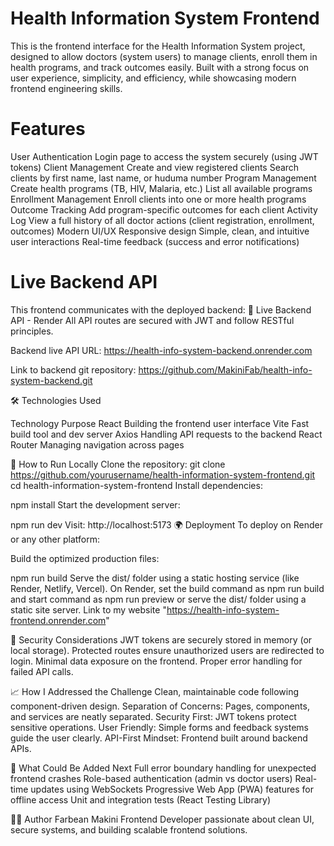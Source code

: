 # Health Information System Frontend
This is the frontend interface for the Health Information System project, designed to allow doctors (system users) to manage clients, enroll them in health programs, and track outcomes easily.
Built with a strong focus on user experience, simplicity, and efficiency, while showcasing modern frontend engineering skills.

# Features
User Authentication
Login page to access the system securely (using JWT tokens)
Client Management
Create and view registered clients
Search clients by first name, last name, or huduma number
Program Management
Create health programs (TB, HIV, Malaria, etc.)
List all available programs
Enrollment Management
Enroll clients into one or more health programs
Outcome Tracking
Add program-specific outcomes for each client
Activity Log
View a full history of all doctor actions (client registration, enrollment, outcomes)
Modern UI/UX
Responsive design
Simple, clean, and intuitive user interactions
Real-time feedback (success and error notifications)

# Live Backend API
This frontend communicates with the deployed backend:
🔗 Live Backend API - Render
All API routes are secured with JWT and follow RESTful principles.

Backend live API URL: https://health-info-system-backend.onrender.com

Link to backend git repository: https://github.com/MakiniFab/health-info-system-backend.git

🛠 Technologies Used

Technology	Purpose
React	Building the frontend user interface
Vite	Fast build tool and dev server
Axios	Handling API requests to the backend
React Router	Managing navigation across pages

🚀 How to Run Locally
Clone the repository:
git clone https://github.com/yourusername/health-information-system-frontend.git
cd health-information-system-frontend
Install dependencies:

npm install
Start the development server:


npm run dev
Visit:
http://localhost:5173
🌍 Deployment
To deploy on Render or any other platform:

Build the optimized production files:

npm run build
Serve the dist/ folder using a static hosting service (like Render, Netlify, Vercel).
On Render, set the build command as npm run build and start command as npm run preview or serve the dist/ folder using a static site server.
Link to my website "https://health-info-system-frontend.onrender.com"

🔐 Security Considerations
JWT tokens are securely stored in memory (or local storage).
Protected routes ensure unauthorized users are redirected to login.
Minimal data exposure on the frontend.
Proper error handling for failed API calls.

📈 How I Addressed the Challenge
Clean, maintainable code following component-driven design.
Separation of Concerns: Pages, components, and services are neatly separated.
Security First: JWT tokens protect sensitive operations.
User Friendly: Simple forms and feedback systems guide the user clearly.
API-First Mindset: Frontend built around backend APIs.

🌟 What Could Be Added Next
Full error boundary handling for unexpected frontend crashes
Role-based authentication (admin vs doctor users)
Real-time updates using WebSockets
Progressive Web App (PWA) features for offline access
Unit and integration tests (React Testing Library)

👨‍💻 Author
Farbean Makini
Frontend Developer passionate about clean UI, secure systems, and building scalable frontend solutions.
